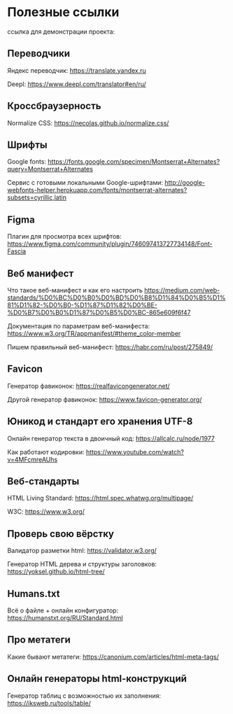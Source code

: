 # Полезные ссылки

ссылка для демонстрации проекта:

## Переводчики

Яндекс переводчик: https://translate.yandex.ru

Deepl: https://www.deepl.com/translator#en/ru/

## Кроссбраузерность

Normalize CSS: https://necolas.github.io/normalize.css/

## Шрифты

Google fonts: https://fonts.google.com/specimen/Montserrat+Alternates?query=Montserrat+Alternates

Сервис с готовыми локальными Google-шрифтами: http://google-webfonts-helper.herokuapp.com/fonts/montserrat-alternates?subsets=cyrillic,latin

## Figma

Плагин для просмотра всех шрифтов: https://www.figma.com/community/plugin/746097413727734148/Font-Fascia

## Веб манифест

Что такое веб-манифест и как его настроить https://medium.com/web-standards/%D0%BC%D0%B0%D0%BD%D0%B8%D1%84%D0%B5%D1%81%D1%82-%D0%B0-%D1%87%D1%82%D0%BE-%D0%B7%D0%B0%D1%87%D0%B5%D0%BC-865e609f6f47

Документация по параметрам веб-манифеста: https://www.w3.org/TR/appmanifest/#theme_color-member

Пишем правильный веб-манифест: https://habr.com/ru/post/275849/

## Favicon

Генератор фавиконок: https://realfavicongenerator.net/

Другой генератор фавиконок: https://www.favicon-generator.org/

## Юникод и стандарт его хранения UTF-8

Онлайн генератор текста в двоичный код: https://allcalc.ru/node/1977

Как работают кодировки: https://www.youtube.com/watch?v=4MFcmreAUhs

## Веб-стандарты

HTML Living Standard: https://html.spec.whatwg.org/multipage/

W3C: https://www.w3.org/

## Проверь свою вёрстку

Валидатор разметки html: https://validator.w3.org/

Генератор HTML дерева и структуры заголовков: https://yoksel.github.io/html-tree/

## Humans.txt

Всё о файле + онлайн конфигуратор: https://humanstxt.org/RU/Standard.html

## Про метатеги

Какие бывают метатеги: https://canonium.com/articles/html-meta-tags/

## Онлайн генераторы html-конструкций

Генератор таблиц с возможностью их заполнения: https://iksweb.ru/tools/table/